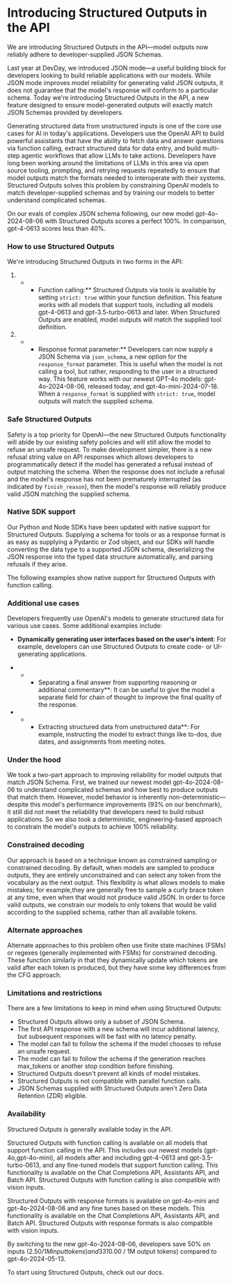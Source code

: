 
# Introducing Structured Outputs in the API

We are introducing Structured Outputs in the API—model outputs now reliably adhere to developer-supplied JSON Schemas.

Last year at DevDay, we introduced JSON mode—a useful building block for developers looking to build reliable applications with our models. While JSON mode improves model reliability for generating valid JSON outputs, it does not guarantee that the model's response will conform to a particular schema. Today we're introducing Structured Outputs in the API, a new feature designed to ensure model-generated outputs will exactly match JSON Schemas provided by developers.

Generating structured data from unstructured inputs is one of the core use cases for AI in today's applications. Developers use the OpenAI API to build powerful assistants that have the ability to fetch data and answer questions via function calling, extract structured data for data entry, and build multi-step agentic workflows that allow LLMs to take actions. Developers have long been working around the limitations of LLMs in this area via open source tooling, prompting, and retrying requests repeatedly to ensure that model outputs match the formats needed to interoperate with their systems. Structured Outputs solves this problem by constraining OpenAI models to match developer-supplied schemas and by training our models to better understand complicated schemas.

On our evals of complex JSON schema following, our new model gpt-4o-2024-08-06 with Structured Outputs scores a perfect 100%. In comparison, gpt-4-0613 scores less than 40%.

### How to use Structured Outputs

We're introducing Structured Outputs in two forms in the API:

1. * * Function calling:** Structured Outputs via tools is available by setting `strict: true` within your function definition. This feature works with all models that support tools, including all models gpt-4-0613 and gpt-3.5-turbo-0613 and later. When Structured Outputs are enabled, model outputs will match the supplied tool definition.

2. * * Response format parameter:** Developers can now supply a JSON Schema via `json_schema`, a new option for the `response_format` parameter. This is useful when the model is not calling a tool, but rather, responding to the user in a structured way. This feature works with our newest GPT-4o models: gpt-4o-2024-08-06, released today, and gpt-4o-mini-2024-07-18. When a `response_format` is supplied with `strict: true`, model outputs will match the supplied schema.

### Safe Structured Outputs

Safety is a top priority for OpenAI—the new Structured Outputs functionality will abide by our existing safety policies and will still allow the model to refuse an unsafe request. To make development simpler, there is a new refusal string value on API responses which allows developers to programmatically detect if the model has generated a refusal instead of output matching the schema. When the response does not include a refusal and the model's response has not been prematurely interrupted (as indicated by `finish_reason`), then the model's response will reliably produce valid JSON matching the supplied schema.

### Native SDK support

Our Python and Node SDKs have been updated with native support for Structured Outputs. Supplying a schema for tools or as a response format is as easy as supplying a Pydantic or Zod object, and our SDKs will handle converting the data type to a supported JSON schema, deserializing the JSON response into the typed data structure automatically, and parsing refusals if they arise.

The following examples show native support for Structured Outputs with function calling.

### Additional use cases

Developers frequently use OpenAI's models to generate structured data for various use cases. Some additional examples include:

- **Dynamically generating user interfaces based on the user's intent**: For example, developers can use Structured Outputs to create code- or UI-generating applications.

- * * Separating a final answer from supporting reasoning or additional commentary**: It can be useful to give the model a separate field for chain of thought to improve the final quality of the response.

- * * Extracting structured data from unstructured data**: For example, instructing the model to extract things like to-dos, due dates, and assignments from meeting notes.

### Under the hood

We took a two-part approach to improving reliability for model outputs that match JSON Schema. First, we trained our newest model gpt-4o-2024-08-06 to understand complicated schemas and how best to produce outputs that match them. However, model behavior is inherently non-deterministic—despite this model's performance improvements (93% on our benchmark), it still did not meet the reliability that developers need to build robust applications. So we also took a deterministic, engineering-based approach to constrain the model's outputs to achieve 100% reliability.

### Constrained decoding

Our approach is based on a technique known as constrained sampling or constrained decoding. By default, when models are sampled to produce outputs, they are entirely unconstrained and can select any token from the vocabulary as the next output. This flexibility is what allows models to make mistakes; for example,they are generally free to sample a curly brace token at any time, even when that would not produce valid JSON. In order to force valid outputs, we constrain our models to only tokens that would be valid according to the supplied schema, rather than all available tokens.

### Alternate approaches

Alternate approaches to this problem often use finite state machines (FSMs) or regexes (generally implemented with FSMs) for constrained decoding. These function similarly in that they dynamically update which tokens are valid after each token is produced, but they have some key differences from the CFG approach.

### Limitations and restrictions

There are a few limitations to keep in mind when using Structured Outputs:

- Structured Outputs allows only a subset of JSON Schema.
- The first API response with a new schema will incur additional latency, but subsequent responses will be fast with no latency penalty.
- The model can fail to follow the schema if the model chooses to refuse an unsafe request.
- The model can fail to follow the schema if the generation reaches max_tokens or another stop condition before finishing.
- Structured Outputs doesn't prevent all kinds of model mistakes.
- Structured Outputs is not compatible with parallel function calls.
- JSON Schemas supplied with Structured Outputs aren't Zero Data Retention (ZDR) eligible.

### Availability

Structured Outputs is generally available today in the API.

Structured Outputs with function calling is available on all models that support function calling in the API. This includes our newest models (gpt-4o,gpt-4o-mini), all models after and including gpt-4-0613 and gpt-3.5-turbo-0613, and any fine-tuned models that support function calling. This functionality is available on the Chat Completions API, Assistants API, and Batch API. Structured Outputs with function calling is also compatible with vision inputs.

Structured Outputs with response formats is available on gpt-4o-mini and gpt-4o-2024-08-06 and any fine tunes based on these models. This functionality is available on the Chat Completions API, Assistants API, and Batch API. Structured Outputs with response formats is also compatible with vision inputs.

By switching to the new gpt-4o-2024-08-06, developers save 50% on inputs ($2.50 / 1M input tokens) and 33% on outputs ($10.00 / 1M output tokens) compared to gpt-4o-2024-05-13.

To start using Structured Outputs, check out our docs.

